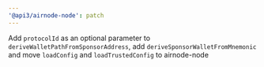 ```yaml
---
'@api3/airnode-node': patch
---
```


Add `protocolId` as an optional parameter to `deriveWalletPathFromSponsorAddress`, add `deriveSponsorWalletFromMnemonic` and move `loadConfig` and `loadTrustedConfig` to airnode-node
